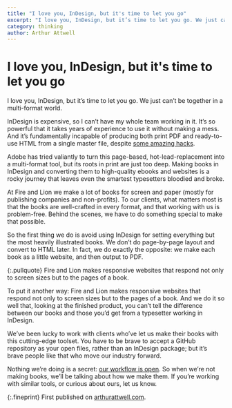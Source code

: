```yaml
---
title: "I love you, InDesign, but it's time to let you go"
excerpt: "I love you, InDesign, but it’s time to let you go. We just can’t be together in a multi-format world."
category: thinking
author: Arthur Attwell
---
```


# I love you, InDesign, but it's time to let you&nbsp;go

I love you, InDesign, but it’s time to let you go. We just can’t be together in a multi-format world.

InDesign is expensive, so I can’t have my whole team working in it. It’s so powerful that it takes years of experience to use it without making a mess. And it’s fundamentally incapable of producing both print PDF and ready-to-use HTML from a single master file, despite [some amazing hacks](http://rhythmus.be/md2indd/).

Adobe has tried valiantly to turn this page-based, hot-lead-replacement into a multi-format tool, but its roots in print are just too deep. Making books in InDesign and converting them to high-quality ebooks and websites is a rocky journey that leaves even the smartest typesetters bloodied and broke.

At Fire and Lion we make a lot of books for screen and paper (mostly for publishing companies and non-profits). To our clients, what matters most is that the books are well-crafted in every format, and that working with us is problem-free. Behind the scenes, we have to do something special to make that possible.

So the first thing we do is avoid using InDesign for setting everything but the most heavily illustrated books. We don’t do page-by-page layout and convert to HTML later. In fact, we do exactly the opposite: we make each book as a little website, and then output to PDF.

{:.pullquote}
Fire and Lion makes responsive websites that respond not only to screen sizes but to the pages of a book.

To put it another way: Fire and Lion makes responsive websites that respond not only to screen sizes but to the pages of a book. And we do it so well that, looking at the finished product, you can’t tell the difference between our books and those you’d get from a typesetter working in InDesign.

We’ve been lucky to work with clients who’ve let us make their books with this cutting-edge toolset. You have to be brave to accept a GitHub repository as your open files, rather than an InDesign package; but it’s brave people like that who move our industry forward.

Nothing we’re doing is a secret: [our workflow is open](http://electricbook.works/). So when we’re not making books, we’ll be talking about how we make them. If you’re working with similar tools, or curious about ours, let us know.

{:.fineprint}
First published on [arthurattwell.com](http://arthurattwell.com/2017/05/15/love-indesign-time-let-go/).
